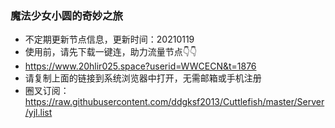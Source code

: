 ### 魔法少女小圆的奇妙之旅
- 不定期更新节点信息，更新时间：20210119    
- 使用前，请先下载一键连，助力流量节点👇👇
- https://www.20hlir025.space?userid=WWCECN&t=1876  
- 请复制上面的链接到系统浏览器中打开，无需邮箱或手机注册  
- 圈叉订阅：https://raw.githubusercontent.com/ddgksf2013/Cuttlefish/master/Server/yjl.list

